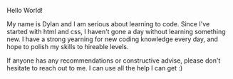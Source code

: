 Hello World!

My name is Dylan and I am serious about learning to code.
Since I've started with html and css, I haven't gone a day without learning something new.
I have a strong yearning for new coding knowledge every day, and hope to polish my skills to hireable levels.

If anyone has any recommendations or constructive advise, please don't hesitate to reach out to me. I can use all the help I can get :)
